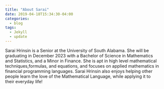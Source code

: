 ```yaml
---
title: "About Sarai"
date: 2019-04-18T15:34:30-04:00
categories:
  - blog
tags:
  - Jekyll
  - update
---
```


Sarai Hrinsin is a Senior at the University of South Alabama. She will be graduating in December 2023 with a Bachelor of Science in Mathematics and Statistics, and a Minor in Finance. She is apt in high level mathematical techniques,formulas, and equations, and focuses on applied mathematics in financial programming languages. Sarai Hrinsin also enjoys helping other people learn the love of the Mathematical Language, while applying it to their everyday life!